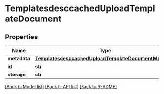 # TemplatesdesccachedUploadTemplateDocument

## Properties
Name | Type | Description | Notes
------------ | ------------- | ------------- | -------------
**metadata** | [**TemplatesdesccachedUploadTemplateDocumentMetadata**](TemplatesdesccachedUploadTemplateDocumentMetadata.md) |  | [optional] 
**id** | **str** |  | [optional] 
**storage** | **str** |  | [optional] 

[[Back to Model list]](../README.md#documentation-for-models) [[Back to API list]](../README.md#documentation-for-api-endpoints) [[Back to README]](../README.md)


